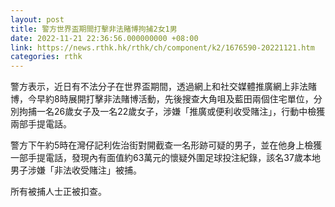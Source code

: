 ```yaml
---
layout: post
title: 警方世界盃期間打擊非法賭博拘捕2女1男
date: 2022-11-21 22:36:56.000000000 +08:00
link: https://news.rthk.hk/rthk/ch/component/k2/1676590-20221121.htm
categories: rthk
---
```


警方表示，近日有不法分子在世界盃期間，透過網上和社交媒體推廣網上非法賭博，今早約8時展開打擊非法賭博活動，先後搜查大角咀及藍田兩個住宅單位，分別拘捕一名26歲女子及一名22歲女子，涉嫌「推廣或便利收受賭注」，行動中檢獲兩部手提電話。
 
警方下午約5時在灣仔記利佐治街對開截查一名形跡可疑的男子，並在他身上檢獲一部手提電話，發現內有面值約63萬元的懷疑外圍足球投注紀錄，該名37歲本地男子涉嫌「非法收受賭注」被捕。
 
所有被捕人士正被扣查。
